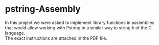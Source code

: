 # pstring-Assembly

In this project we were asked to implement library functions in assemblies that would allow working with Pstring in a similar way to string.h of the C language. <br/>
The exact instructions are attached in the PDF file.
